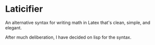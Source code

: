 Laticifier
==========

An alternative syntax for writing math in Latex that's clean, simple, and elegant.

After much deliberation, I have decided on lisp for the syntax. 
